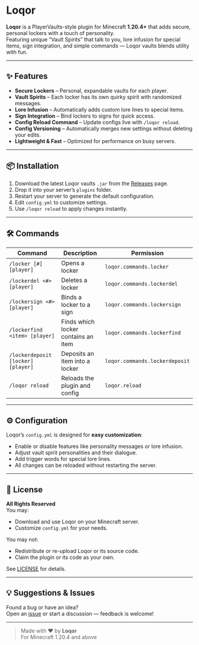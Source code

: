 # Loqor

**Loqor** is a PlayerVaults-style plugin for Minecraft **1.20.4+** that adds secure, personal lockers with a touch of personality.  
Featuring unique “Vault Spirits” that talk to you, lore infusion for special items, sign integration, and simple commands — Loqor vaults blends utility with fun.

---

## ✨ Features

- **Secure Lockers** – Personal, expandable vaults for each player.
- **Vault Spirits** – Each locker has its own quirky spirit with randomized messages.
- **Lore Infusion** – Automatically adds custom lore lines to special items.
- **Sign Integration** – Bind lockers to signs for quick access.
- **Config Reload Command** – Update configs live with `/loqor reload`.
- **Config Versioning** – Automatically merges new settings without deleting your edits.
- **Lightweight & Fast** – Optimized for performance on busy servers.

---

## 📦 Installation

1. Download the latest Loqor vaults `.jar` from the [Releases](https://www.spigotmc.org/resources/loqor-vaults.127858/history) page.
2. Drop it into your server’s `plugins` folder.
3. Restart your server to generate the default configuration.
4. Edit `config.yml` to customize settings.
5. Use `/loqor reload` to apply changes instantly.

---

## 🛠 Commands

| Command               | Description                                      | Permission                 |
|-----------------------|--------------------------------------------------|----------------------------|
| `/locker [#] [player]` | Opens a locker                                  | `loqor.commands.locker`    |
| `/lockerdel <#> [player]` | Deletes a locker                             | `loqor.commands.lockerdel` |
| `/lockersign <#> [player]` | Binds a locker to a sign                     | `loqor.commands.lockersign`|
| `/lockerfind <item> [player]` | Finds which locker contains an item       | `loqor.commands.lockerfind`|
| `/lockerdeposit [locker] [player]` | Deposits an item into a locker       | `loqor.commands.lockerdeposit` |
| `/loqor reload`       | Reloads the plugin and config                    | `loqor.reload`             |

---

## ⚙ Configuration

Loqor’s `config.yml` is designed for **easy customization**:
- Enable or disable features like personality messages or lore infusion.
- Adjust vault spirit personalities and their dialogue.
- Add trigger words for special lore lines.
- All changes can be reloaded without restarting the server.

---

## 📜 License

**All Rights Reserved**  
You may:
- Download and use Loqor on your Minecraft server.
- Customize `config.yml` for your needs.

You may not:
- Redistribute or re-upload Loqor or its source code.
- Claim the plugin or its code as your own.

See [LICENSE](License.txt) for details.

---

## 💡 Suggestions & Issues

Found a bug or have an idea?  
Open an [issue](../../issues) or start a discussion — feedback is welcome!

---

> Made with ❤️ by **Loqor**  
> For Minecraft 1.20.4 and above
